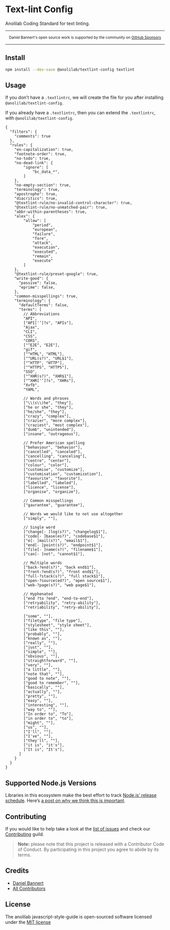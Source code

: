 # Text-lint Config

Anolilab Coding Standard for text linting.

---

<div align="center">
    <p>
        <sup>
            Daniel Bannert's open source work is supported by the community on <a href="https://github.com/sponsors/prisis">GitHub Sponsors</a>
        </sup>
    </p>
</div>

---

## Install

```bash
npm install --dev-save @anolilab/textlint-config textlint
```

## Usage

If you don’t have a `.textlintrc`, we will create the file for you after installing `@anolilab/textlint-config`.

If you already have a `.textlintrc`, then you can extend the `.textlintrc`, with `@anolilab/textlint-config`.

```text
{
  "filters": {
    "comments": true
  },
  "rules": {
    "en-capitalization": true,
    "footnote-order": true,
    "no-todo": true,
    "no-dead-link": {
        "ignore": [
            "bc_data_*",
        ]
    },
    "no-empty-section": true,
    "terminology": true,
    "apostrophe": true,
    "diacritics": true,
    "@textlint-rule/no-invalid-control-character": true,
    "@textlint-rule/no-unmatched-pair": true,
    "abbr-within-parentheses": true,
    "alex": {
        "allow": [
            "period",
            "european",
            "failure",
            "fore",
            "attack",
            "execution",
            "executed",
            "remain",
            "execute"
        ]
    },
    "@textlint-rule/preset-google": true,
    "write-good": {
      "passive": false,
      "eprime": false,
    },
    "common-misspellings": true,
    "terminology": {
      "defaultTerms": false,
      "terms": [
        // Abbreviations
        "API",
        ["API['’]?s", "APIs"],
        "Ajax",
        "CLI",
        "CSS",
        "CORS",
        ["^E2E", "E2E"],
        "gif",
        ["^HTML", "HTML"],
        ["^URL(s?)", "URL$1"],
        ["^HTTP", "HTTP"],
        ["^HTTPS", "HTTPS"],
        "SSO",
        ["^XHR(s?)", "XHR$1"],
        ["^XHR['’]?s", "XHRs"],
        "Xvfb",
        "YAML",

        // Words and phrases
        ["\\(s\\)he", "they"],
        ["he or she", "they"],
        ["he/she", "they"],
        ["crazy", "complex"],
        ["crazier", "more complex"],
        ["craziest", "most complex"],
        ["dumb", "unintended"],
        ["insane", "outrageous"],

        // Prefer American spelling
        ["behaviour", "behavior"],
        ["cancelled", "canceled"],
        ["cancelling", "canceling"],
        ["centre", "center"],
        ["colour", "color"],
        ["customise", "customize"],
        ["customisation", "customization"],
        ["favourite", "favorite"],
        ["labelled", "labeled"],
        ["licence", "license"],
        ["organise", "organize"],

        // Common misspellings
        ["gaurantee", "guarantee"],

        // Words we would like to not use altogether
        ["simply", ""],

        // Single word
        ["change[- ]log(s?)", "changelog$1"],
        ["code[- ]base(es?)", "codebase$1"],
        ["e[- ]mail(s?)", "email$1"],
        ["end[- ]point(s?)", "endpoint$1"],
        ["file[- ]name(s?)", "filename$1"],
        ["can[- ]not", "cannot$1"],

        // Multiple words
        ["back-?end(s?)", "back end$1"],
        ["front-?end(s?)", "front end$1"],
        ["full-?stack(s?)", "full stack$1"],
        ["open-?source(ed?)", "open source$1"],
        ["web-?page(s?)", "web page$1"],

        // Hyphenated
        ["end ?to ?end", "end-to-end"],
        ["retryability", "retry-ability"],
        ["retriability", "retry-ability"],

        ["some", ""],
        ["filetype", "file type"],
        ["stylesheet", "style sheet"],
        ["like this", ""],
        ["probably", ""],
        ["known as", ""],
        ["really", ""],
        ["just", ""],
        ["simple", ""],
        ["obvious", ""],
        ["straightforward", ""],
        ["very", ""],
        ["a little", ""],
        ["note that", ""],
        ["good to note", ""],
        ["good to remember", ""],
        ["basically", ""],
        ["actually", ""],
        ["pretty", ""],
        ["easy", ""],
        ["interesting", ""],
        ["way to", ""],
        ["In order to", "To"],
        ["in order to", "to"],
        ["might", ""],
        ["us", ""],
        ["I'll", ""],
        ["I've", ""],
        ["they'll", ""],
        ["it is", "it's"],
        ["It is", "It's"],
      ]
    }
  }
}
```

## Supported Node.js Versions

Libraries in this ecosystem make the best effort to track
[Node.js’ release schedule](https://nodejs.org/en/about/releases/). Here’s [a
post on why we think this is important](https://medium.com/the-node-js-collection/maintainers-should-consider-following-node-js-release-schedule-ab08ed4de71a).

## Contributing

If you would like to help take a look at the [list of issues](https://github.com/anolilab/javascript-style-guide/issues) and check our [Contributing](.github/CONTRIBUTING.md) guild.

> **Note:** please note that this project is released with a Contributor Code of Conduct. By participating in this project you agree to abide by its terms.

## Credits

-   [Daniel Bannert](https://github.com/prisis)
-   [All Contributors](https://github.com/anolilab/javascript-style-guide/graphs/contributors)

## License

The anolilab javascript-style-guide is open-sourced software licensed under the [MIT license](https://opensource.org/licenses/MIT)
